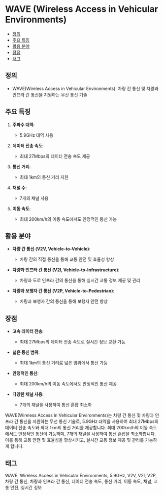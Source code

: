 # WAVE (Wireless Access in Vehicular Environments)

<!-- mtoc-start -->

- [정의](#정의)
- [주요 특징](#주요-특징)
- [활용 분야](#활용-분야)
- [장점](#장점)
- [태그](#태그)

<!-- mtoc-end -->

## 정의

- WAVE(Wireless Access in Vehicular Environments): 차량 간 통신 및 차량과 인프라 간 통신을 지원하는 무선 통신 기술

## 주요 특징

1. **주파수 대역**:

   - 5.9GHz 대역 사용

2. **데이터 전송 속도**:

   - 최대 27Mbps의 데이터 전송 속도 제공

3. **통신 거리**:

   - 최대 1km의 통신 거리 지원

4. **채널 수**:

   - 7개의 채널 사용

5. **이동 속도**:
   - 최대 200km/h의 이동 속도에서도 안정적인 통신 가능

## 활용 분야

- **차량 간 통신 (V2V, Vehicle-to-Vehicle)**:

  - 차량 간의 직접 통신을 통해 교통 안전 및 효율성 향상

- **차량과 인프라 간 통신 (V2I, Vehicle-to-Infrastructure)**:

  - 차량과 도로 인프라 간의 통신을 통해 실시간 교통 정보 제공 및 관리

- **차량과 보행자 간 통신 (V2P, Vehicle-to-Pedestrian)**:
  - 차량과 보행자 간의 통신을 통해 보행자 안전 향상

## 장점

- **고속 데이터 전송**:

  - 최대 27Mbps의 데이터 전송 속도로 실시간 정보 교환 가능

- **넓은 통신 범위**:

  - 최대 1km의 통신 거리로 넓은 범위에서 통신 가능

- **안정적인 통신**:

  - 최대 200km/h의 이동 속도에서도 안정적인 통신 제공

- **다양한 채널 사용**:
  - 7개의 채널을 사용하여 통신 혼잡 최소화

WAVE(Wireless Access in Vehicular Environments)는 차량 간 통신 및 차량과 인프라 간 통신을 지원하는 무선 통신 기술로, 5.9GHz 대역을 사용하여 최대 27Mbps의 데이터 전송 속도와 최대 1km의 통신 거리를 제공합니다. 최대 200km/h의 이동 속도에서도 안정적인 통신이 가능하며, 7개의 채널을 사용하여 통신 혼잡을 최소화합니다. 이를 통해 교통 안전 및 효율성을 향상시키고, 실시간 교통 정보 제공 및 관리를 가능하게 합니다.

## 태그

WAVE, Wireless Access in Vehicular Environments, 5.9GHz, V2V, V2I, V2P, 차량 간 통신, 차량과 인프라 간 통신, 데이터 전송 속도, 통신 거리, 이동 속도, 채널, 교통 안전, 실시간 정보

